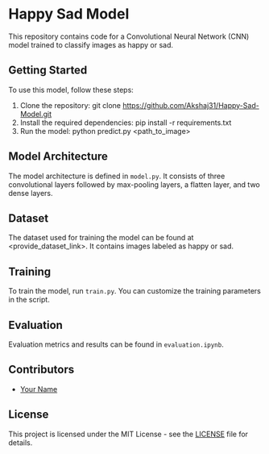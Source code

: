 # Happy Sad Model

This repository contains code for a Convolutional Neural Network (CNN) model trained to classify images as happy or sad.

## Getting Started

To use this model, follow these steps:

1. Clone the repository:
git clone https://github.com/Akshaj31/Happy-Sad-Model.git
2. Install the required dependencies: pip install -r requirements.txt
3. Run the model: python predict.py <path_to_image>

## Model Architecture

The model architecture is defined in `model.py`. It consists of three convolutional layers followed by max-pooling layers, a flatten layer, and two dense layers.

## Dataset

The dataset used for training the model can be found at <provide_dataset_link>. It contains images labeled as happy or sad.

## Training

To train the model, run `train.py`. You can customize the training parameters in the script.

## Evaluation

Evaluation metrics and results can be found in `evaluation.ipynb`.

## Contributors

- [Your Name](https://github.com/yourusername)

## License

This project is licensed under the MIT License - see the [LICENSE](LICENSE) file for details.
